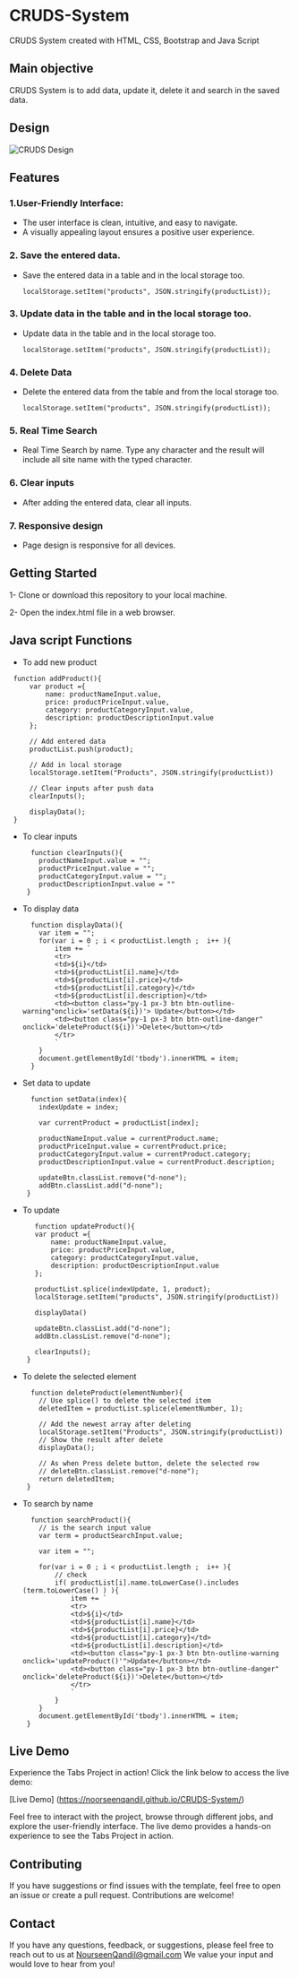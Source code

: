 # CRUDS-System
 CRUDS System created with HTML, CSS, Bootstrap and Java Script

## Main objective
 CRUDS System is to add data, update it, delete it and search in the saved data.

## Design
![CRUDS Design](https://github.com/NoorseenQandil/CRUDS-System/assets/70522199/49415d3d-8505-4213-9d2c-c604e523bfc8)


## Features
### 1.User-Friendly Interface:
* The user interface is clean, intuitive, and easy to navigate.
* A visually appealing layout ensures a positive user experience.
 
### 2. Save the entered data.
* Save the entered data in a table and in the local storage too.
  ```
  localStorage.setItem("products", JSON.stringify(productList)); 
  ```

### 3. Update data in the table and in the local storage too.
* Update data in the table and in the local storage too.
  ```
  localStorage.setItem("products", JSON.stringify(productList)); 
  ```
### 4. Delete Data
* Delete the entered data from the table and from the local storage too.
  ```
  localStorage.setItem("products", JSON.stringify(productList));  
  ```
  
### 5. Real Time Search
* Real Time Search by name. Type any character and the result will include all site name with the typed character.
  
### 6. Clear inputs
* After adding the entered data, clear all inputs.

### 7. Responsive design
* Page design is responsive for all devices.


## Getting Started
1- Clone or download this repository to your local machine.

2- Open the index.html file in a web browser.

## Java script Functions
* To add new product
 ```
  function addProduct(){
      var product ={
          name: productNameInput.value,
          price: productPriceInput.value,
          category: productCategoryInput.value,
          description: productDescriptionInput.value
      };
  
      // Add entered data
      productList.push(product);
  
      // Add in local storage
      localStorage.setItem("Products", JSON.stringify(productList))
  
      // Clear inputs after push data
      clearInputs();
  
      displayData();
  }
 ```

* To clear inputs
  ```
    function clearInputs(){
      productNameInput.value = "";
      productPriceInput.value = "";
      productCategoryInput.value = "";
      productDescriptionInput.value = ""
   }
  ```
  
* To display data
  ```
    function displayData(){
      var item = "";
      for(var i = 0 ; i < productList.length ;  i++ ){
          item += `
          <tr>
          <td>${i}</td>
          <td>${productList[i].name}</td>
          <td>${productList[i].price}</td>
          <td>${productList[i].category}</td>
          <td>${productList[i].description}</td>
          <td><button class="py-1 px-3 btn btn-outline-warning"onclick='setData(${i})'> Update</button></td>
          <td><button class="py-1 px-3 btn btn-outline-danger" onclick='deleteProduct(${i})'>Delete</button></td>
          </tr>
          `
      }
      document.getElementById('tbody').innerHTML = item;
    }
  ```

* Set data to  update
  ```
    function setData(index){
      indexUpdate = index;
  
      var currentProduct = productList[index];
  
      productNameInput.value = currentProduct.name;
      productPriceInput.value = currentProduct.price;
      productCategoryInput.value = currentProduct.category;
      productDescriptionInput.value = currentProduct.description;
  
      updateBtn.classList.remove("d-none");
      addBtn.classList.add("d-none");
   }
  ```
   
* To update
  ```
     function updateProduct(){
     var product ={
         name: productNameInput.value,
         price: productPriceInput.value,
         category: productCategoryInput.value,
         description: productDescriptionInput.value
     };
 
     productList.splice(indexUpdate, 1, product);
     localStorage.setItem("products", JSON.stringify(productList))
 
     displayData()
 
     updateBtn.classList.add("d-none");
     addBtn.classList.remove("d-none");
 
     clearInputs();
   }
  ```

* To delete the selected element
  ```
    function deleteProduct(elementNumber){
      // Use splice() to delete the selected item
      deletedItem = productList.splice(elementNumber, 1);
  
      // Add the newest array after deleting
      localStorage.setItem("Products", JSON.stringify(productList))
      // Show the result after delete
      displayData();
  
      // As when Press delete button, delete the selected row
      // deleteBtn.classList.remove("d-none");
      return deletedItem;
   }
  ```
  
* To search by name
  ```
    function searchProduct(){
      // is the search input value
      var term = productSearchInput.value;
  
      var item = "";
      
      for(var i = 0 ; i < productList.length ;  i++ ){
          // check
          if( productList[i].name.toLowerCase().includes (term.toLowerCase() ) ){
              item += `
              <tr>
              <td>${i}</td>
              <td>${productList[i].name}</td>
              <td>${productList[i].price}</td>
              <td>${productList[i].category}</td>
              <td>${productList[i].description}</td>
              <td><button class="py-1 px-3 btn btn-outline-warning onclick='updateProduct()'">Update</button></td>
              <td><button class="py-1 px-3 btn btn-outline-danger" onclick='deleteProduct(${i})'>Delete</button></td>
              </tr>
              `
          }
      }
      document.getElementById('tbody').innerHTML = item;
   }
  ```

## Live Demo
Experience the Tabs Project in action! Click the link below to access the live demo:

[Live Demo] (https://noorseenqandil.github.io/CRUDS-System/)

Feel free to interact with the project, browse through different jobs, and explore the user-friendly interface. The live demo provides a hands-on experience to see the Tabs Project in action.

## Contributing
If you have suggestions or find issues with the template, feel free to open an issue or create a pull request. Contributions are welcome!

## Contact
If you have any questions, feedback, or suggestions, please feel free to reach out to us at NourseenQandil@gmail.com We value your input and would love to hear from you!  
